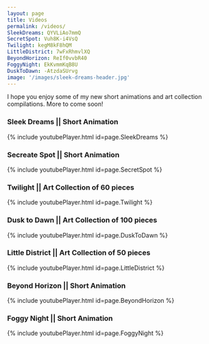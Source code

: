 ```yaml
---
layout: page
title: Videos
permalink: /videos/
SleekDreams: QYVLiAo7mmQ
SecretSpot: Vuh8K-i4VsQ
Twilight: kegM8kF8hQM
LittleDistrict: 7wFxRhmvlXQ
BeyondHorizon: ReIf0vvbR40
FoggyNight: EkKvmmKqB8U
DuskToDawn: -AtzdaSUrvg
image: '/images/sleek-dreams-header.jpg'
---
```


I hope you enjoy some of my new short animations and art collection compilations. More to come soon!

### Sleek Dreams || Short Animation
{% include youtubePlayer.html id=page.SleekDreams %} 

### Secreate Spot || Short Animation
{% include youtubePlayer.html id=page.SecretSpot %} 

### Twilight || Art Collection of 60 pieces
{% include youtubePlayer.html id=page.Twilight %} 

### Dusk to Dawn || Art Collection of 100 pieces
{% include youtubePlayer.html id=page.DuskToDawn %} 

### Little District || Art Collection of 50 pieces
{% include youtubePlayer.html id=page.LittleDistrict %} 

### Beyond Horizon || Short Animation
{% include youtubePlayer.html id=page.BeyondHorizon %} 

### Foggy Night || Short Animation
{% include youtubePlayer.html id=page.FoggyNight %} 
